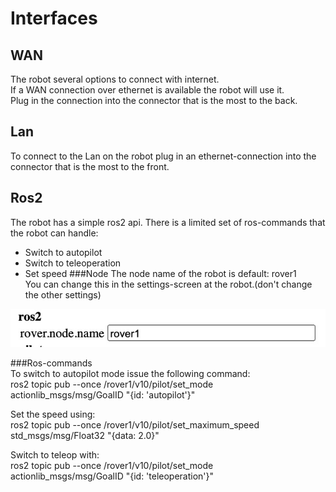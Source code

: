 # Interfaces

## WAN
The robot several options to connect with internet.  
If a WAN connection over ethernet is available the robot will use it.  
Plug in the connection into the connector that is the most to the back.  
## Lan
To connect to the Lan on the robot plug in an ethernet-connection into the connector that is the most to the front. 

## Ros2  
The robot has a simple ros2 api.
There is a limited set of ros-commands that the robot can handle:  
  - Switch to autopilot  
  - Switch to teleoperation  
  - Set speed
###Node
The node name of the robot is default: rover1  
You can change this in the settings-screen at the robot.(don't change the other settings)    
  
![](img/autopilot/ros2_node_name_setting.jpg)  

###Ros-commands  
To switch to autopilot mode issue the following command:  
ros2 topic pub --once /rover1/v10/pilot/set_mode actionlib_msgs/msg/GoalID "{id: 'autopilot'}"  
  
Set the speed using:  
ros2 topic pub --once /rover1/v10/pilot/set_maximum_speed std_msgs/msg/Float32 "{data: 2.0}"  
  
Switch to teleop with:  
ros2 topic pub --once /rover1/v10/pilot/set_mode actionlib_msgs/msg/GoalID "{id: 'teleoperation'}"
